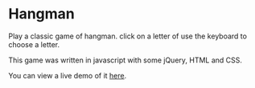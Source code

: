 # Hangman

Play a classic game of hangman. click on a letter of use the keyboard to choose a letter.



This game was written in javascript with some jQuery, HTML and CSS.

You can view a live demo of it [here](https://codepen.io/DevchamploO/full/XjLVgg/).